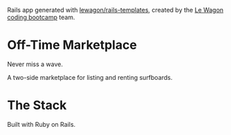 Rails app generated with [lewagon/rails-templates](https://github.com/lewagon/rails-templates), created by the [Le Wagon coding bootcamp](https://www.lewagon.com) team.

# Off-Time Marketplace

Never miss a wave.

A two-side marketplace for listing and renting surfboards.


# The Stack

Built with Ruby on Rails.
